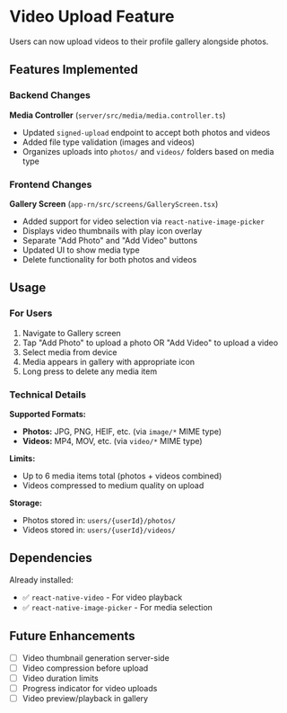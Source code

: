 # Video Upload Feature

Users can now upload videos to their profile gallery alongside photos.

## Features Implemented

### Backend Changes

**Media Controller** (`server/src/media/media.controller.ts`)
- Updated `signed-upload` endpoint to accept both photos and videos
- Added file type validation (images and videos)
- Organizes uploads into `photos/` and `videos/` folders based on media type

### Frontend Changes

**Gallery Screen** (`app-rn/src/screens/GalleryScreen.tsx`)
- Added support for video selection via `react-native-image-picker`
- Displays video thumbnails with play icon overlay
- Separate "Add Photo" and "Add Video" buttons
- Updated UI to show media type
- Delete functionality for both photos and videos

## Usage

### For Users

1. Navigate to Gallery screen
2. Tap "Add Photo" to upload a photo OR "Add Video" to upload a video
3. Select media from device
4. Media appears in gallery with appropriate icon
5. Long press to delete any media item

### Technical Details

**Supported Formats:**
- **Photos:** JPG, PNG, HEIF, etc. (via `image/*` MIME type)
- **Videos:** MP4, MOV, etc. (via `video/*` MIME type)

**Limits:**
- Up to 6 media items total (photos + videos combined)
- Videos compressed to medium quality on upload

**Storage:**
- Photos stored in: `users/{userId}/photos/`
- Videos stored in: `users/{userId}/videos/`

## Dependencies

Already installed:
- ✅ `react-native-video` - For video playback
- ✅ `react-native-image-picker` - For media selection

## Future Enhancements

- [ ] Video thumbnail generation server-side
- [ ] Video compression before upload
- [ ] Video duration limits
- [ ] Progress indicator for video uploads
- [ ] Video preview/playback in gallery
